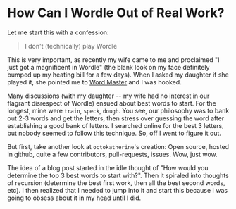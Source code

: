 # How Can I Wordle Out of Real Work?

Let me start this with a confession:

> I don't (technically) play Wordle

This is very important, as recently my wife came to me and proclaimed "I just got a magnificent in Wordle" (the blank look on my face definitely bumped up my heating bill for a few days).  When I asked my daughter if she played it, she pointed me to [Word Master](https://octokatherine.github.io/word-master/) and I was hooked.

Many discussions (with my daughter -- my wife had no interest in our flagrant disrespect of Wordle) ensued about best words to start.  For the longest, mine were `train`, `speck`, `dough`.  You see, our philosophy was to bank out 2-3 words and get the letters, then stress over guessing the word after establishing a good bank of letters.  I searched online for the best 3 letters, but nobody seemed to follow this technique.  So, off I went to figure it out.

But first, take another look at `octokatherine`'s creation:  Open source, hosted in github, quite a few contributors, pull-requests, issues.  Wow, just wow. 

The idea of a blog post started in the idle thought of "How would you determine the top 3 best words to start with?".  Then it spiraled into thoughts of recursion (determine the best first work, then all the best second words, etc).  I then realized that I needed to jump into it and start this because I was going to obsess about it in my head until I did.


